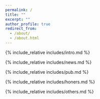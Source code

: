 ```yaml
---
permalink: /
title: ""
excerpt: ""
author_profile: true
redirect_from: 
  - /about/
  - /about.html
---
```


<span class='anchor' id='about-me'></span>
{% include_relative includes/intro.md %}

{% include_relative includes/news.md %}

{% include_relative includes/pub.md %}

{% include_relative includes/honers.md %}

{% include_relative includes/others.md %}

<script type="text/javascript" id="clustrmaps" src="//clustrmaps.com/map_v2.js?d=uHTHSFJYgypofzTves2fInjl_o4b4-MQZWmHFaIB1L0&cl=ffffff&w=a"></script>